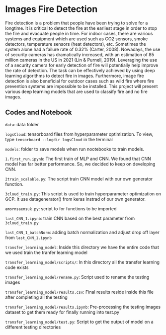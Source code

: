 # Images Fire Detection
Fire detection is a problem that people have been trying to solve for a longtime. It is critical to detect the fire at the earliest stage in order to stop the fire and evacuate people in time. For indoor cases, there are various systems and equipment which are used such as CO2 sensors, smoke detectors, temperature sensors (heat detectors), etc. Sometimes the system alone had a failure rate of 0.32% (Carter, 2008). Nowadays, the use of security cameras has dramatically increased, with an estimation of 85 million cameras in the US in 2021 (Lin & Purnell, 2019). Leveraging the use of a security camera for early detection of fire will potentially help improve the rate of detection. The task can be effectively achieved by using deep learning algorithms to detect fire in images. Furthermore, image fire detection is also beneficial for outdoor cases such as wild fire where fire prevention systems are impossible to be installed. This project will present various deep learning models that are used to classify fire and no fire images.



## Codes and Notebook
`data`: data folder

`logsCloud`: tensorboard files from hyperparameter optimization. To view, type `tensorboard --logdir logsCloud` in the terminal

`models`: folder to save models when run nootebooks to train models.

`1.first_run.ipynb`: The first train of MLP and CNN. We found that CNN model has far better performance. So, we decided to keep on developing CNN.

`2train_scalable.py`: The script train CNN model with our own generator function.

`3cloud_train.py`: This script is used to train hyperparameter optimization on GCP. It use datagenerator() from keras instrad of our own generator.

`amornsaensuk.py`: script to for functions to be imported

`last_CNN_1.ipynb`: train CNN based on the best parameter from `3cloud_train.py`

`last_CNN_1_batchNorm`: adding batch normalization and adjust drop off layer from `last_CNN_1.ipynb`


`transfer_learning_model`: Inside this directory we have the entire code that we used train the tranfer learning model

`transfer_learning_model/scripts/`: In this directory all the transfer learning code exists

`transfer_learning_model/rename.py`: Script used to rename the testing images

`transfer_learning_model/results.csv`: Final results reside inside this file after completing all the testing

`transfer_learning_model/results.ipynb`: Pre-processing the testing images dataset to get them ready for finally running into test.py

`transfer_learning_model/test.py`: Script to get the output of model on a different testing directories
